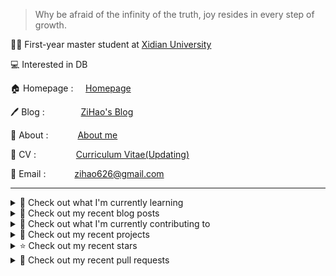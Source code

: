 > Why be afraid of the infinity of the truth, joy resides in every step of growth.

🧑‍🎓 First-year master student at [Xidian University](https://www.xidian.edu.cn/)

💻 Interested in DB

🏠 Homepage : &nbsp;&nbsp;&nbsp;&nbsp;[Homepage](https://zihao256.github.io/ZiHao256.com/)

🖊️ Blog : &nbsp;&nbsp;&nbsp;&emsp;&emsp;&emsp;[ZiHao's Blog](https://zihao256.github.io/)

👤 About : &nbsp;&nbsp;&ensp;&emsp;&emsp;[About me](https://zihao256.github.io/about/)

📄 CV : &nbsp;&emsp;&emsp;&emsp;&emsp;[Curriculum Vitae(Updating)](https://zihao256.github.io/ZiHao256.com/Awesome_CV.pdf)

📮 Email : &emsp;&emsp;&emsp;[zihao626@gmail.com](mailto:zihao626@gmail.com)

---
<details>
<summary>
📓 Check out what I'm currently learning
</summary>

- [ ] CMU15-445(2023FALL)

  - [X] [Project#0: C++ Primer](https://zihao256.github.io/p/6fa5e9a2.html)
  - [X] Homework#1: SQL
  - [X] [Project#1: Buffer Pool Manager](https://zihao256.github.io/p/1c228cd6.html)
  - [X] Homework#2: Storage & Indexes
  - [X] [Project#2: Extendible Hash Index](https://zihao256.github.io/p/517dd8ea.html)

</details>

<details>
<summary>
📜 Check out my recent blog posts
</summary>

- [基于Actix-Web(Rust)和Vue的Web开发记录](https://zihao256.github.io/p/d028ccc3.html) (4 days ago)
- [Project#2: Extendible Hash Index](https://zihao256.github.io/p/517dd8ea.html) (2 weeks ago)
- [Extendible Hash Table](https://zihao256.github.io/p/76b71367.html) (2 weeks ago)
- [Project#1: Buffer Pool](https://zihao256.github.io/p/1c228cd6.html) (1 month ago)
- [Project#0: C&#43;&#43; Primer](https://zihao256.github.io/p/6fa5e9a2.html) (1 month ago)
</details>

<details>
<summary>
👷 Check out what I'm currently contributing to
</summary>

- [ZiHao256/InfoPlan](https://github.com/ZiHao256/InfoPlan) -  (today)
- [ZiHao256/Gallery](https://github.com/ZiHao256/Gallery) - 图床，存储博客上的图片 (1 week ago)
- [ZiHao256/ZiHao256.github.io](https://github.com/ZiHao256/ZiHao256.github.io) -  (2 weeks ago)
- [ZiHao256/ZiHao256.com](https://github.com/ZiHao256/ZiHao256.com) - Alex Ma&#39;s Profile (1 month ago)
- [ZiHao256/Project_TravelBooking](https://github.com/ZiHao256/Project_TravelBooking) -  (6 months ago)
</details>

<details>
<summary>
🌱 Check out my recent projects
</summary>

- [ZiHao256/InfoPlan](https://github.com/ZiHao256/InfoPlan) - 
- [ZiHao256/BookManagementSystem](https://github.com/ZiHao256/BookManagementSystem) - XDU 3rd_term 程序设计实训
- [ZiHao256/Gallery](https://github.com/ZiHao256/Gallery) - 图床，存储博客上的图片
- [ZiHao256/Code](https://github.com/ZiHao256/Code) - Rust exercises
- [ZiHao256/LabofCompiling](https://github.com/ZiHao256/LabofCompiling) - XDU lab
</details>

<details>
<summary>
⭐ Check out my recent stars
</summary>

- [actix/examples](https://github.com/actix/examples) - Community showcase and examples of Actix ecosystem usage. (4 days ago)
- [actix/actix-web](https://github.com/actix/actix-web) - Actix Web is a powerful, pragmatic, and extremely fast web framework for Rust. (4 days ago)
- [datafuselabs/databend](https://github.com/datafuselabs/databend) - Modern alternative to Snowflake. Cost-effective and simple for massive-scale analytics. Cloud: https://databend.com (4 days ago)
- [studylessshape/online-forum](https://github.com/studylessshape/online-forum) -  (6 days ago)
- [note286/xduts](https://github.com/note286/xduts) - Xidian University TeX Suite 西安电子科技大学LaTeX套装 (2 weeks ago)
</details>

<details>
<summary>
🔨 Check out my recent pull requests
</summary>

- [Fix typo in Chapter 15 Section 05. ](https://github.com/rust-lang/book/pull/3772) on [rust-lang/book](https://github.com/rust-lang/book) (1 week ago)
- [Fix the typo in the class TASK declaration in task.h: TASKS -&gt; TASK](https://github.com/yongwen/columbia/pull/3) on [yongwen/columbia](https://github.com/yongwen/columbia) (7 months ago)
- [Login](https://github.com/ZiHao256/vue_travelbooking/pull/1) on [ZiHao256/vue_travelbooking](https://github.com/ZiHao256/vue_travelbooking) (2 years ago)
</details>
